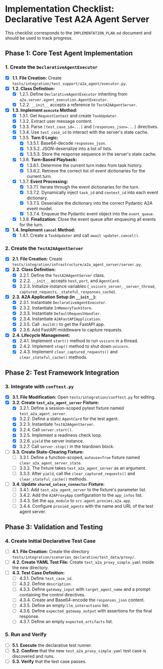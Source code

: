 # Implementation Checklist: Declarative Test A2A Agent Server

This checklist corresponds to the `IMPLEMENTATION_PLAN.md` document and should be used to track progress.

## Phase 1: Core Test Agent Implementation

### 1. Create the `DeclarativeAgentExecutor`

- [x] **1.1. File Creation:** Create `tests/integration/test_support/a2a_agent/executor.py`.
- [x] **1.2. Class Definition:**
    - [x] 1.2.1. Define `DeclarativeAgentExecutor` inheriting from `a2a.server.agent_execution.AgentExecutor`.
    - [x] 1.2.2. `__init__` accepts a reference to `TestA2AAgentServer`.
- [x] **1.3. Implement `execute` Method:**
    - [x] 1.3.1. Get `RequestContext` and create `TaskUpdater`.
    - [x] 1.3.2. Extract user message content.
    - [x] 1.3.3. Parse `[test_case_id=...]` and `[responses_json=...]` directives.
    - [x] 1.3.4. Use `test_case_id` to interact with the server's state cache.
    - [x] 1.3.5. **Turn 0 Logic:**
        - [x] 1.3.5.1. Base64-decode `responses_json`.
        - [x] 1.3.5.2. JSON-deserialize into a list of lists.
        - [x] 1.3.5.3. Store the response sequence in the server's state cache.
    - [x] 1.3.6. **Turn-Based Playback:**
        - [x] 1.3.6.1. Determine the current turn index from task history.
        - [x] 1.3.6.2. Retrieve the correct list of event dictionaries for the current turn.
    - [x] 1.3.7. **Event Processing:**
        - [x] 1.3.7.1. Iterate through the event dictionaries for the turn.
        - [x] 1.3.7.2. Dynamically inject `task_id` and `context_id` into each event dictionary.
        - [x] 1.3.7.3. Deserialize the dictionary into the correct Pydantic A2A event model.
        - [x] 1.3.7.4. Enqueue the Pydantic event object into the `event_queue`.
    - [x] 1.3.8. **Finalization:** Close the event queue after enqueuing all events for the turn.
- [x] **1.4. Implement `cancel` Method:**
    - [x] 1.4.1. Create a `TaskUpdater` and call `await updater.cancel()`.

### 2. Create the `TestA2AAgentServer`

- [x] **2.1. File Creation:** Create `tests/integration/infrastructure/a2a_agent_server/server.py`.
- [x] **2.2. Class Definition:**
    - [x] 2.2.1. Define the `TestA2AAgentServer` class.
    - [x] 2.2.2. `__init__` accepts `host`, `port`, and `AgentCard`.
    - [x] 2.2.3. Initialize instance variables (`_uvicorn_server`, `_server_thread`, `captured_requests`, `_stateful_responses_cache`).
- [x] **2.3. A2A Application Setup (in `__init__`):**
    - [x] 2.3.1. Instantiate `DeclarativeAgentExecutor`.
    - [x] 2.3.2. Instantiate `InMemoryTaskStore`.
    - [x] 2.3.3. Instantiate `DefaultRequestHandler`.
    - [x] 2.3.4. Instantiate `A2AFastAPIApplication`.
    - [x] 2.3.5. Call `.build()` to get the FastAPI app.
    - [x] 2.3.6. Add FastAPI middleware to capture requests.
- [x] **2.4. Lifecycle Management:**
    - [x] 2.4.1. Implement `start()` method to run `uvicorn` in a thread.
    - [x] 2.4.2. Implement `stop()` method to shut down `uvicorn`.
    - [x] 2.4.3. Implement `clear_captured_requests()` and `clear_stateful_cache()` methods.

## Phase 2: Test Framework Integration

### 3. Integrate with `conftest.py`

- [x] **3.1. File Modification:** Open `tests/integration/conftest.py` for editing.
- [x] **3.2. Create `test_a2a_agent_server` Fixture:**
    - [x] 3.2.1. Define a session-scoped pytest fixture named `test_a2a_agent_server`.
    - [x] 3.2.2. Define a static `AgentCard` for the test agent.
    - [x] 3.2.3. Instantiate `TestA2AAgentServer`.
    - [x] 3.2.4. Call `server.start()`.
    - [x] 3.2.5. Implement a readiness check loop.
    - [x] 3.2.6. `yield` the server instance.
    - [x] 3.2.7. Call `server.stop()` in the teardown block.
- [ ] **3.3. Create State-Clearing Fixture:**
    - [ ] 3.3.1. Define a function-scoped, `autouse=True` fixture named `clear_a2a_agent_server_state`.
    - [ ] 3.3.2. The fixture takes `test_a2a_agent_server` as an argument.
    - [ ] 3.3.3. After `yield`, call the `clear_captured_requests()` and `clear_stateful_cache()` methods.
- [ ] **3.4. Update `shared_solace_connector` Fixture:**
    - [ ] 3.4.1. Add `test_a2a_agent_server` to the fixture's parameter list.
    - [ ] 3.4.2. Add the `A2AProxyApp` configuration to the `app_infos` list.
    - [ ] 3.4.3. Set the `app_module` to `src.agent.proxies.a2a.app`.
    - [ ] 3.4.4. Configure `proxied_agents` with the name and URL of the test agent server.

## Phase 3: Validation and Testing

### 4. Create Initial Declarative Test Case

- [ ] **4.1. File Creation:** Create the directory `tests/integration/scenarios_declarative/test_data/proxy/`.
- [ ] **4.2. Create YAML Test File:** Create `test_a2a_proxy_simple.yaml` inside the new directory.
- [ ] **4.3. Test Case Definition:**
    - [ ] 4.3.1. Define `test_case_id`.
    - [ ] 4.3.2. Define `description`.
    - [ ] 4.3.3. Define `gateway_input` with `target_agent_name` and a prompt containing the control directives.
    - [ ] 4.3.4. Create and Base64-encode the `responses_json` content.
    - [ ] 4.3.5. Define an empty `llm_interactions` list.
    - [ ] 4.3.6. Define `expected_gateway_output` with assertions for the final response.
    - [ ] 4.3.7. Define an empty `expected_artifacts` list.

### 5. Run and Verify

- [ ] **5.1. Execute** the declarative test runner.
- [ ] **5.2. Confirm** that the new `test_a2a_proxy_simple.yaml` test case is discovered and runs.
- [ ] **5.3. Verify** that the test case passes.
